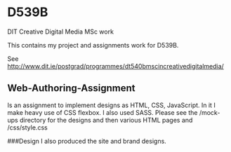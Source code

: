 # D539B
DIT Creative Digital Media MSc work

This contains my project and assignments work for D539B.

See http://www.dit.ie/postgrad/programmes/dt540bmscincreativedigitalmedia/

## Web-Authoring-Assignment
Is an assignment to implement designs as HTML, CSS, JavaScript.
In it I make heavy use of CSS flexbox. I also used SASS. 
Please see the /mock-ups directory for the designs and then various HTML pages and /css/style.css

###Design
I also produced the site and brand designs.
